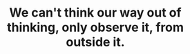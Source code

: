 ---
title: We can't think our way out of thinking, only observe it, from outside it.
tags: buddhism nondual
---